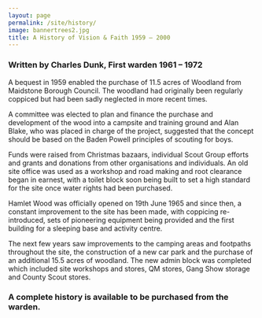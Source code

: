 ```yaml
---
layout: page
permalink: /site/history/
image: bannertrees2.jpg
title: A History of Vision & Faith 1959 – 2000
---
```


### Written by Charles Dunk, First warden 1961 – 1972

A bequest in 1959 enabled the purchase of 11.5 acres of Woodland from Maidstone Borough Council. The woodland had originally been regularly coppiced but had been sadly neglected in more recent times.

A committee was elected to plan and finance the purchase and development of the wood into a campsite and training ground and Alan Blake, who was placed in charge of the project, suggested that the concept should be based on the Baden Powell principles of scouting for boys.

Funds were raised from Christmas bazaars, individual Scout Group efforts and grants and donations from other organisations and individuals. An old site office was used as a workshop and road making and root clearance began in earnest, with a toilet block soon being built to set a high standard for the site once water rights had been purchased.

Hamlet Wood was officially opened on 19th June 1965 and since then, a constant improvement to the site has been made, with coppicing re-introduced, sets of pioneering equipment being provided and the first building for a sleeping base and activity centre.

The next few years saw improvements to the camping areas and footpaths throughout the site, the construction of a new car park and the purchase of an additional 15.5 acres of woodland. The new admin block was completed which included site workshops and stores, QM stores, Gang Show storage and County Scout stores.

### A complete history is available to be purchased from the warden.
